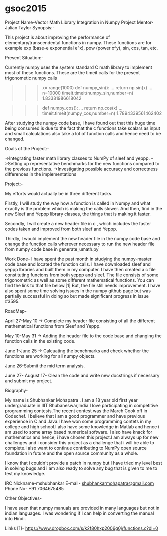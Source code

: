 # gsoc2015

Project Name-Vector Math Library Integration in Numpy
Project Mentor-Julian Taylor
Synopsis:-

This project is about improving the performance of
elementary/transcendental functions in numpy. These functions are for
example exp (base-e exponential e^x), pow (power x^y), sin, cos, tan, etc.

Present Situation:-

Currently numpy uses the system standard C math library to implement
most of these functions.
These are the timeit calls for the present trigonometic numpy calls
>>> x= range(1000)
>>> def numpy_sin():
...     return np.sin(x)
...
>>> n=10000
>>> timeit.timeit(numpy_sin,number=n)
1.83381986618042

>>> def numpy_cos():
...     return np.cos(x)
...
>>> timeit.timeit(numpy_cos,number=n)
1.7894339561462402

After studying the numpy code base, i have found out that this huge time being
consumed is due to the fact that the c functions take scalars as input and
small calculations also take a lot of function calls and hence need to be
changed.

Goals of the Project:-

->Integrating faster math library classes to NumPy of sleef and yeppp.
->Setting up representative benchmarks for the new functions compared to the
  previous functions.
->Investigating possible accuracy and correctness differences in the
implementations


Project:-

My efforts would actually be in three different tasks.

Firstly, I will study the way how a function is called
in Numpy and what exactly is the problem which is making the calls slower. And
then, find in the new Sleef and Yeppp library classes, the things that is
making it faster.

Secondly,
I will create a new header file in c , which includes the faster codes taken
and improved from both sleef and Yeppp.

Thirdly,
I would implement the new header file in the numpy code base and change the
function calls wherever necessary to run the new header file from numpy code
base in generate_umath.py


Work Done-
I have spent the past month in studying the numpy-master code base and located
the function calls.
I have downloaded sleef and yeppp lbraries and built them in my computer.
I have then created a c file constituting funcions from both yeppp and sleef.
The file consists of some trigonometric as well as some different mathematical
functions. You can find the link to that file below.[1]
But, the file still needs improvement.
I have also spent some time solving issues in the numpy github page but was
partially successful in doing so but made significant progress in issue #3595.

RoadMap-

April 27-May 10 -> Complete my header file consisting of all the different
mathematical functions from Sleef and Yeppp.

May 10-May 31 -> Adding the header file to the code base and changing the
function calls in the existing code.

June 1-June 25 -> Calcuating the benchmarks and check whether the functions
are working for all numpy objects.

June 26-Submit the mid term analysis.

June 27- August 17- Clean the code and write new docstrings if necessary and
submit my project.


Biography-

My name is Shubhankar Mohapatra . I am a 18 year old first year undergraduate
in IIIT Bhubaneswar,India.I love participating in competitive programming
contests.The recent contest was the March Cook off in Codechef.
I believe that i am a good programmer and have previous experience in C and
Java.I have won some programming contets in my college and high school.I also
have some knowledge in Matlab and hence i am used to some array based numerical
software. I also have knack for mathematics and hence, i have chosen this
project.I am always up for new challenges and i consider this project as a
challenge that i will be able to complete.I also want to continue contributing
to NumPy open source foundation in future and the open source community as a
whole.

I know that i couldn't provide a patch in numpy but I have tried my level best
in solving bugs and i am also ready to solve any bug that is given to me to
test my knowledge.

IRC Nickname-mshubhankar
E-mail- shubhankarmohapatra@gmail.com
Phone No- +91 7064675485

Other Objectives-

I have seen that numpy manuals are provided in many languages but not in indian
languages. I was wondering if I can help in converting the manual into Hindi.

Links
[1]- https://www.dropbox.com/s/k2f80hxp2006g0j/functions.c?dl=0
